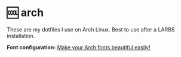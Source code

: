# 🆒 arch

These are my dotfiles I use on Arch Linux. Best to use
after a LARBS installation.

**Font configuration:** [Make your Arch fonts beautiful easily!](https://www.reddit.com/r/archlinux/comments/5r5ep8/make_your_arch_fonts_beautiful_easily/)
